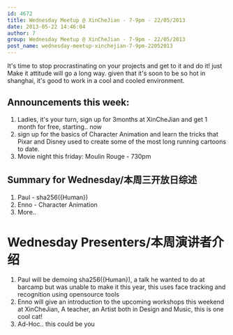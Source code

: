 ```yaml
---
id: 4672
title: Wednesday Meetup @ XinCheJian - 7-9pm - 22/05/2013
date: 2013-05-22 14:46:04
author: 7
group: Wednesday Meetup @ XinCheJian - 7-9pm - 22/05/2013
post_name: wednesday-meetup-xinchejian-7-9pm-22052013
---
```


It's time to stop procrastinating on your projects and get to it and do it! just Make it attitude will go a long way. given that it's soon to be so hot in shanghai, it's good to work in a cool and cooled environment.

## Announcements this week:

1. Ladies, it's your turn, sign up for 3months at XinCheJian and get 1 month for free, starting.. now
2. sign up for the basics of Character Animation and learn the tricks that Pixar and Disney used to create some of the most long running cartoons to date.
3. Movie night this friday: Moulin Rouge - 730pm

## Summary for Wednesday/本周三开放日综述

1. Paul - sha256({Human})
2. Enno - Character Animation
3. More..

# Wednesday Presenters/本周演讲者介绍

1. Paul will be demoing sha256({Human}), a talk he wanted to do at barcamp but was unable to make it this year, this uses face tracking and recognition using opensource tools
2. Enno will give an introduction to the upcoming workshops this weekend at XinCheJian, A teacher, an Artist both in Design and Music, this is one cool cat!
3. Ad-Hoc.. this could be you